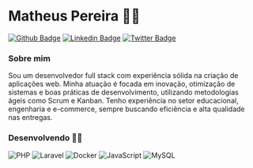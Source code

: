 

<!--
### Hi there 👋
**matheussilva43/matheussilva43** is a ✨ _special_ ✨ repository because its `README.md` (this file) appears on your GitHub profile.

Here are some ideas to get you started:

- 🔭 I’m currently working on ...
- 🌱 I’m currently learning ...
- 👯 I’m looking to collaborate on ...
- 🤔 I’m looking for help with ...
- 💬 Ask me about ...
- 📫 How to reach me: ...
- 😄 Pronouns: ...
- ⚡ Fun fact: ...
- 

-->

# Matheus Pereira :man_technologist:

[![Github Badge](https://img.shields.io/badge/-Github-000?style=flat-square&logo=Github&logoColor=white&link=https://github.com/matheussilva43)](https://github.com/matheussilva43/)
[![Linkedin Badge](https://img.shields.io/badge/-LinkedIn-blue?style=flat-square&logo=Linkedin&logoColor=white&link=https://www.linkedin.com/in/matheus-silva-a65423124/)](https://www.linkedin.com/in/matheussilva43/)
[![Twitter Badge](https://img.shields.io/badge/-Twitter-1ca0f1?style=flat-square&labelColor=1ca0f1&logo=twitter&logoColor=white&link=https://twitter.com/matheus_msp1)](https://twitter.com/matheus_msp1)

### Sobre mim
Sou um desenvolvedor full stack com experiência sólida na criação de aplicações web.
Minha atuação é focada em inovação, otimização de sistemas e boas práticas de desenvolvimento, utilizando metodologias ágeis como Scrum e Kanban. Tenho experiência no setor educacional, engenharia e e-commerce, sempre buscando eficiência e alta qualidade nas entregas.


### Desenvolvendo :man_technologist:

![PHP](https://img.shields.io/badge/PHP-777BB4?style=for-the-badge&logo=php&logoColor=white)
![Laravel](https://img.shields.io/badge/Laravel-FF2D20?style=for-the-badge&logo=laravel&logoColor=white)
![Docker](https://img.shields.io/badge/Docker-2496ED?style=for-the-badge&logo=docker&logoColor=white)
![JavaScript](https://img.shields.io/badge/JavaScript-F7DF1E?style=for-the-badge&logo=javascript&logoColor=black)
![MySQL](https://img.shields.io/badge/MySQL-4479A1?style=for-the-badge&logo=mysql&logoColor=white)
